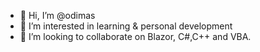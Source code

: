 - 👋 Hi, I’m @odimas
- 👀 I’m interested in learning & personal development
- 💞️ I’m looking to collaborate on Blazor, C#,C++ and VBA.

<!---
odimas/odimas is a ✨ special ✨ repository because its `README.md` (this file) appears on your GitHub profile.
You can click the Preview link to take a look at your changes.
--->
